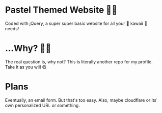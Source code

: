 # Pastel Themed Website 🌸🌸
Coded with jQuery, a super super basic website for all your 🧁 kawaii 🧁 needs!

# ...Why? 🌸🌸

The real question is, why not? This is literally another repo for my profile. Take it as you will 😋

# Plans
Eventually, an email form. But that's too easy. Also, maybe cloudflare or its' own personalized URL or something.
